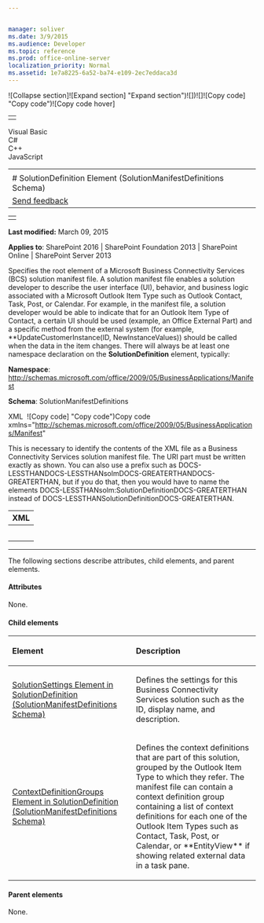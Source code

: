 ```yaml
---


manager: soliver
ms.date: 3/9/2015
ms.audience: Developer
ms.topic: reference
ms.prod: office-online-server
localization_priority: Normal
ms.assetid: 1e7a8225-6a52-ba74-e109-2ec7eddaca3d
---
```


![Collapse
section]![Expand
section] "Expand section")![]()![])![]![]()![Copy
code] "Copy code")![Copy code
hover]
<table>
<tbody>
<tr class="odd">
<td align="left"></td>
</tr>
</tbody>
</table>

Visual Basic  
C\#  
C++  
JavaScript  

<table>
<tbody>
<tr class="odd">
<td align="left"><span id="runningHeaderText"></span></td>
</tr>
<tr class="even">
<td align="left"># SolutionDefinition Element (SolutionManifestDefinitions Schema)</td>
</tr>
<tr class="odd">
<td align="left"><span id="headfeedbackarea" class="feedbackhead"><a href="javascript:SubmitFeedback(&#39;docthis@Microsoft.com&#39;,&#39;&#39;,&#39;&#39;,&#39;&#39;,&#39;1.0.18082.1225&#39;,&#39;%0\dThank%20you%20for%20your%20feedback.%20The%20developer%20writing%20teams%20use%20your%20feedback%20to%20improve%20documentation.%20While%20we%20are%20reviewing%20your%20feedback,%20we%20may%20send%20you%20e-mail%20to%20ask%20for%20clarification%20or%20feedback%20on%20a%20solution.%20We%20do%20not%20use%20your%20e-mail%20address%20for%20any%20other%20purpose%20and%20we%20delete%20it%20after%20we%20finish%20our%20review.%0\AFor%20further%20information%20about%20the%20privacy%20policies%20of%20Microsoft,%20please%20see%20http://privacy.microsoft.com/en-us/default.aspx.%0\A%0\d&#39;,&#39;Customer%20feedback&#39;);">Send feedback</a></span></td>
</tr>
</tbody>
</table>

<table>
<colgroup>
<col width="100%" />
</colgroup>
<tbody>
<tr class="odd">
<td align="left"></td>
</tr>
</tbody>
</table>

**Last modified:** March 09, 2015

**Applies to**: SharePoint 2016 | SharePoint Foundation 2013 |
SharePoint Online | SharePoint Server 2013

Specifies the root element of a Microsoft Business Connectivity Services
(BCS) solution manifest file. A solution manifest file enables a
solution developer to describe the user interface (UI), behavior, and
business logic associated with a Microsoft Outlook Item Type such as
Outlook Contact, Task, Post, or Calendar. For example, in the manifest
file, a solution developer would be able to indicate that for an Outlook
Item Type of Contact, a certain UI should be used (example, an Office
External Part) and a specific method from the external system (for
example, **UpdateCustomerInstance(ID,
NewInstanceValues)</span>) should be called when the data in the item
changes. There will always be at least one namespace declaration on the
**SolutionDefinition** element, typically:

**Namespace**:
http://schemas.microsoft.com/office/2009/05/BusinessApplications/Manifest

**Schema**: SolutionManifestDefinitions

<span codelanguage="xmlLang"></span>
XML 
<span class="copyCode" onclick="CopyCode(this)"
onkeypress="CopyCode_CheckKey(this, event)"
onmouseover="ChangeCopyCodeIcon(this)"
onmouseout="ChangeCopyCodeIcon(this)" tabindex="0">![Copy
code] "Copy code")Copy code</span>
    xmlns="http://schemas.microsoft.com/office/2009/05/BusinessApplications/Manifest"

This is necessary to identify the contents of the XML file as a Business
Connectivity Services solution manifest file. The URI part must be
written exactly as shown. You can also use a prefix such as <span
class="keyword">DOCS-LESSTHANDOCS-LESSTHANsolmDOCS-GREATERTHANDOCS-GREATERTHAN</span>,
but if you do that, then you would have to name the elements <span
class="keyword">DOCS-LESSTHANsolm:SolutionDefinitionDOCS-GREATERTHAN</span>
instead of <span
class="keyword">DOCS-LESSTHANSolutionDefinitionDOCS-GREATERTHAN</span>.

<span codelanguage="xmlLang"></span>
<table>
<colgroup>
<col width="100%" />
</colgroup>
<thead>
<tr class="header">
<th align="left">XML</th>
</tr>
</thead>
<tbody>
<tr class="odd">
<td align="left"><pre><code><SolutionDefinition></SolutionDefinition></code></pre></td>
</tr>
</tbody>
</table>


--------------------------------------------------------------------------------------------------------------------------------------------------------------------------------------------------------------------------------------

The following sections describe attributes, child elements, and parent
elements.

#### Attributes

None.

#### Child elements

<table>
<colgroup>
<col width="50%" />
<col width="50%" />
</colgroup>
<thead>
<tr class="header">
<th align="left"><p>Element</p></th>
<th align="left"><p>Description</p></th>
</tr>
</thead>
<tbody>
<tr class="odd">
<td align="left"><p><span sdata="link"><a href="solutionsettings-element-in-solutiondefinition-solutionmanifestdefinitions-schem.md">SolutionSettings Element in SolutionDefinition (SolutionManifestDefinitions Schema)</a></span></p></td>
<td align="left"><p>Defines the settings for this Business Connectivity Services solution such as the ID, display name, and description.</p></td>
</tr>
<tr class="even">
<td align="left"><p><span sdata="link"><a href="contextdefinitiongroups-element-in-solutiondefinition-solutionmanifestdefinition.md">ContextDefinitionGroups Element in SolutionDefinition (SolutionManifestDefinitions Schema)</a></span></p></td>
<td align="left"><p>Defines the context definitions that are part of this solution, grouped by the Outlook Item Type to which they refer. The manifest file can contain a context definition group containing a list of context definitions for each one of the Outlook Item Types such as Contact, Task, Post, or Calendar, or **EntityView** if showing related external data in a task pane.</p></td>
</tr>
</tbody>
</table>

#### Parent elements

None.








